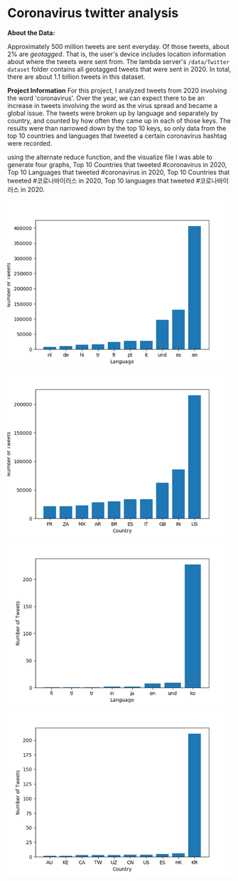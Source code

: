 # Coronavirus twitter analysis



**About the Data:**

Approximately 500 million tweets are sent everyday.
Of those tweets, about 2% are *geotagged*.
That is, the user's device includes location information about where the tweets were sent from.
The lambda server's `/data/Twitter dataset` folder contains all geotagged tweets that were sent in 2020.
In total, there are about 1.1 billion tweets in this dataset.

**Project Information**
For this project, I analyzed tweets from 2020 involving the word 'coronavirus'. Over the year, we can expect there to be an increase in tweets involving the word as the virus spread and became a global issue. The tweets were broken up by language and separately by country, and counted by how often they came up in each of those keys. The results were than narrowed down by the top 10 keys, so only data from the top 10 countries and languages that tweeted a certain coronavirus hashtag were recorded.

using the alternate reduce function, and the visualize file I was able to generate four graphs, Top 10 Countries that tweeted #coronavirus in 2020, Top 10 Languages that tweeted #coronavirus in 2020, Top 10 Countries that tweeted #코로나바이러스 in 2020, Top 10 languages that tweeted #코로나바이러스 in 2020.

![Tweets mentioning #coronavirus By Language (2020)](coronavirus_lang.png)
![Tweets mentioning #coronavirus By Country (2020)](coronavirus_country.png)
![Tweets mentioning #코로나바이러스 By Language (2020)](코로나바이러스_lang.png)
![Tweets mentioning #코로나바이러스 By Country (2020)](코로나바이러스_country.png)
